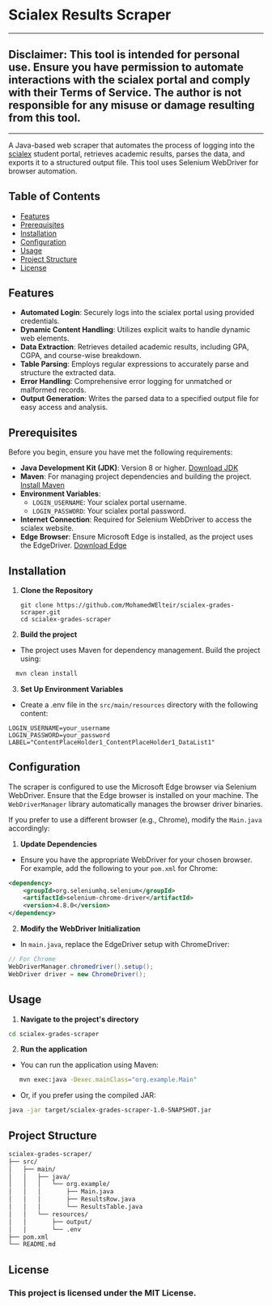 # Scialex Results Scraper

---

## Disclaimer: This tool is intended for personal use. Ensure you have permission to automate interactions with the scialex portal and comply with their Terms of Service. The author is not responsible for any misuse or damage resulting from this tool.

---

A Java-based web scraper that automates the process of logging into the [scialex](https://www.scialex.org/) student portal, retrieves academic results, parses the data, and exports it to a structured output file. This tool uses Selenium WebDriver for browser automation.

## Table of Contents

- [Features](#features)
- [Prerequisites](#prerequisites)
- [Installation](#installation)
- [Configuration](#configuration)
- [Usage](#usage)
- [Project Structure](#project-structure)
- [License](#license)


## Features

- **Automated Login**: Securely logs into the scialex portal using provided credentials.
- **Dynamic Content Handling**: Utilizes explicit waits to handle dynamic web elements.
- **Data Extraction**: Retrieves detailed academic results, including GPA, CGPA, and course-wise breakdown.
- **Table Parsing**: Employs regular expressions to accurately parse and structure the extracted data.
- **Error Handling**: Comprehensive error logging for unmatched or malformed records.
- **Output Generation**: Writes the parsed data to a specified output file for easy access and analysis.

## Prerequisites

Before you begin, ensure you have met the following requirements:

- **Java Development Kit (JDK)**: Version 8 or higher. [Download JDK](https://www.oracle.com/java/technologies/javase-jdk11-downloads.html)
- **Maven**: For managing project dependencies and building the project. [Install Maven](https://maven.apache.org/install.html)
- **Environment Variables**:
    - `LOGIN_USERNAME`: Your scialex portal username.
    - `LOGIN_PASSWORD`: Your scialex portal password.
- **Internet Connection**: Required for Selenium WebDriver to access the scialex website.
- **Edge Browser**: Ensure Microsoft Edge is installed, as the project uses the EdgeDriver. [Download Edge](https://www.microsoft.com/edge)

## Installation

1. **Clone the Repository**

   ```shell
   git clone https://github.com/MohamedWElteir/scialex-grades-scraper.git
   cd scialex-grades-scraper
   ```
2. **Build the project**

- The project uses Maven for dependency management. Build the project using:
```bash
  mvn clean install
```
3. **Set Up Environment Variables**

- Create a .env file in the `src/main/resources` directory with the following content:
```dotenv
LOGIN_USERNAME=your_username
LOGIN_PASSWORD=your_password
LABEL="ContentPlaceHolder1_ContentPlaceHolder1_DataList1"
```

## Configuration

The scraper is configured to use the Microsoft Edge browser via Selenium WebDriver. Ensure that the Edge browser is installed on your machine. The `WebDriverManager` library automatically manages the browser driver binaries.

If you prefer to use a different browser (e.g., Chrome), modify the `Main.java` accordingly:

1. **Update Dependencies**

- Ensure you have the appropriate WebDriver for your chosen browser. For example, add the following to your `pom.xml` for Chrome:
```xml
<dependency>
    <groupId>org.seleniumhq.selenium</groupId>
    <artifactId>selenium-chrome-driver</artifactId>
    <version>4.8.0</version>
</dependency>
```
2. **Modify the WebDriver Initialization**
- In `main.java`, replace the EdgeDriver setup with ChromeDriver:
```java
// For Chrome
WebDriverManager.chromedriver().setup();
WebDriver driver = new ChromeDriver();
```
## Usage

1. **Navigate to the project's directory**
```bash
cd scialex-grades-scraper
```
2. **Run the application**
- You can run the application using Maven:
```bash
   mvn exec:java -Dexec.mainClass="org.example.Main"
```
- Or, if you prefer using the compiled JAR:

```bash
java -jar target/scialex-grades-scraper-1.0-SNAPSHOT.jar
```

## Project Structure

```html
scialex-grades-scraper/
├── src/
│   ├── main/
│   │   ├── java/
│   │   │   └── org.example/
│   │   │       ├── Main.java
│   │   │       ├── ResultsRow.java
│   │   │       └── ResultsTable.java
│   │   └── resources/
│   │       ├── output/
│   │       └── .env
├── pom.xml
└── README.md
```

## License
### This project is licensed under the MIT License.
